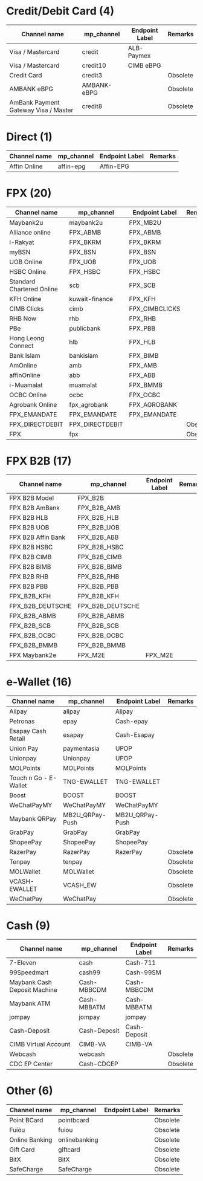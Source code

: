# Credit/Debit Card (4)
| Channel name | mp_channel | Endpoint Label | Remarks
| --- | --- |--- |---
| Visa / Mastercard	| credit |  ALB-Paymex |
| Visa / Mastercard	| credit10 | CIMB eBPG | 
| Credit Card | credit3 | | Obsolete
| AMBANK eBPG | AMBANK-eBPG | | Obsolete
| AmBank Payment Gateway Visa / Master | credit8 | | Obsolete

# Direct (1)
| Channel name | mp_channel | Endpoint Label | Remarks
| --- | --- |--- |---
| Affin Online | affin-epg | Affin-EPG |

# FPX (20)
| Channel name | mp_channel | Endpoint Label | Remarks
| --- | --- |--- |---
| Maybank2u | maybank2u | FPX_MB2U |
| Alliance online | FPX_ABMB | FPX_ABMB |
| i-Rakyat | FPX_BKRM | FPX_BKRM |
| myBSN | FPX_BSN | FPX_BSN |
| UOB Online | FPX_UOB | FPX_UOB |
| HSBC Online | FPX_HSBC | FPX_HSBC |
| Standard Chartered Online | scb | FPX_SCB |
| KFH Online | kuwait-finance | FPX_KFH |
| CIMB Clicks | cimb | FPX_CIMBCLICKS |
| RHB Now | rhb | FPX_RHB |
| PBe | publicbank | FPX_PBB |
| Hong Leong Connect | hlb | FPX_HLB |
| Bank Islam | bankislam | FPX_BIMB |
| AmOnline | amb | FPX_AMB |
| affinOnline | abb | FPX_ABB |
| i-Muamalat | muamalat | FPX_BMMB |
| OCBC Online | ocbc | FPX_OCBC |
| Agrobank Online | fpx_agrobank | FPX_AGROBANK |
| FPX_EMANDATE | FPX_EMANDATE | FPX_EMANDATE |
| FPX_DIRECTDEBIT | FPX_DIRECTDEBIT | | Obsolete
| FPX | fpx | | Obsolete

# FPX B2B (17)
| Channel name | mp_channel | Endpoint Label | Remarks
| --- | --- |--- |---
| FPX B2B Model | FPX_B2B |  |
| FPX B2B AmBank | FPX_B2B_AMB |  |
| FPX B2B HLB | FPX_B2B_HLB |  |
| FPX B2B UOB | FPX_B2B_UOB |  |
| FPX B2B Affin Bank | FPX_B2B_ABB |  |
| FPX B2B HSBC | FPX_B2B_HSBC |  |
| FPX B2B CIMB | FPX_B2B_CIMB |  |
| FPX B2B BIMB | FPX_B2B_BIMB |  |
| FPX B2B RHB | FPX_B2B_RHB |  |
| FPX B2B PBB | FPX_B2B_PBB |  |
| FPX_B2B_KFH | FPX_B2B_KFH |  |
| FPX_B2B_DEUTSCHE | FPX_B2B_DEUTSCHE |  |
| FPX_B2B_ABMB | FPX_B2B_ABMB |  |
| FPX_B2B_SCB | FPX_B2B_SCB |  |
| FPX_B2B_OCBC | FPX_B2B_OCBC |  |
| FPX_B2B_BMMB | FPX_B2B_BMMB |  |
| FPX Maybank2e | FPX_M2E | FPX_M2E |

# e-Wallet (16)
| Channel name | mp_channel | Endpoint Label | Remarks
| --- | --- |--- |---
| Alipay | alipay | Alipay |
| Petronas | epay | Cash-epay |
| Esapay Cash Retail | esapay | Cash-Esapay |
| Union Pay | paymentasia | UPOP |
| Unionpay | Unionpay | UPOP |
| MOLPoints | MOLPoints | MOLPoints |
| Touch n Go - E-Wallet | TNG-EWALLET | TNG-EWALLET |
| Boost | BOOST | BOOST |
| WeChatPayMY | WeChatPayMY | WeChatPayMY |
| Maybank QRPay | MB2U_QRPay-Push | MB2U_QRPay-Push |
| GrabPay | GrabPay | GrabPay |
| ShopeePay | ShopeePay | ShopeePay |
| RazerPay | RazerPay | RazerPay | Obsolete
| Tenpay | tenpay | | Obsolete
| MOLWallet | MOLWallet | | Obsolete
| VCASH-EWALLET | VCASH_EW | | Obsolete
| WeChatPay | WeChatPay | | Obsolete

# Cash (9)
| Channel name | mp_channel | Endpoint Label | Remarks
| --- | --- |--- |---
| 7-Eleven | cash | Cash-711 |
| 99Speedmart | cash99 | Cash-99SM |
| Maybank Cash Deposit Machine | Cash-MBBCDM | Cash-MBBCDM |
| Maybank ATM | Cash-MBBATM | Cash-MBBATM |
| jompay | jompay | jompay |
| Cash-Deposit | Cash-Deposit | Cash-Deposit |
| CIMB Virtual Account | CIMB-VA | CIMB-VA |
| Webcash | webcash | | Obsolete
| CDC EP Center | Cash-CDCEP | | Obsolete

# Other (6)
| Channel name | mp_channel | Endpoint Label | Remarks
| --- | --- |--- |---
| Point BCard | pointbcard | | Obsolete
| Fuiou | fuiou | | Obsolete
| Online Banking | onlinebanking | | Obsolete
| Gift Card | giftcard | | Obsolete
| BitX | BitX | | Obsolete
| SafeCharge | SafeCharge | | Obsolete
